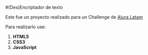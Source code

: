 #(Des)Encriptador de texto

Este fue un proyecto realizado para un Challenge de [Alura Latam](https://www.aluracursos.com/)

Para realizarlo use:
1. **HTML5**
2. **CSS3**
3. **JavaScript**
